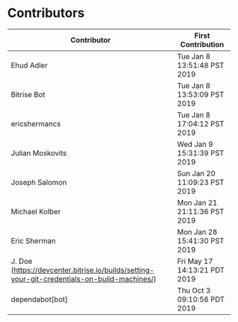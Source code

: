 # Contributors

| Contributor  | First Contribution |
|---|---|
| Ehud Adler | Tue Jan  8 13:51:48 PST 2019 |
| Bitrise Bot | Tue Jan  8 13:53:09 PST 2019 |
| ericshermancs | Tue Jan  8 17:04:12 PST 2019 |
| Julian Moskovits | Wed Jan  9 15:31:39 PST 2019 |
| Joseph Salomon | Sun Jan  20 11:09:23 PST 2019 |
| Michael Kolber | Mon Jan 21 21:11:36 PST 2019 |
| Eric Sherman | Mon Jan 28 15:41:30 PST 2019 |
| J. Doe (https://devcenter.bitrise.io/builds/setting-your-git-credentials-on-build-machines/) | Fri May 17 14:13:21 PDT 2019 |
| dependabot[bot] | Thu Oct  3 09:10:56 PDT 2019 |
